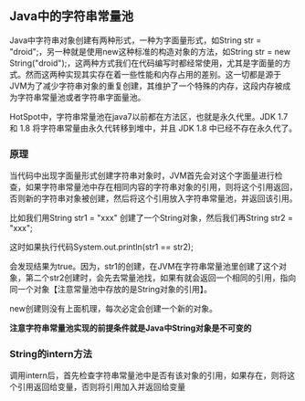 ## Java中的字符串常量池

Java中字符串对象创建有两种形式，一种为字面量形式，如String str = "droid";，另一种就是使用new这种标准的构造对象的方法，如String str = new String("droid");，这两种方式我们在代码编写时都经常使用，尤其是字面量的方式。然而这两种实现其实存在着一些性能和内存占用的差别。这一切都是源于JVM为了减少字符串对象的重复创建，其维护了一个特殊的内存，这段内存被成为字符串常量池或者字符串字面量池。

HotSpot中，字符串常量池在java7以前都在方法区，也就是永久代里。JDK 1.7 和 1.8 将字符串常量由永久代转移到堆中，并且 JDK 1.8 中已经不存在永久代了。

### 原理
当代码中出现字面量形式创建字符串对象时，JVM首先会对这个字面量进行检查，如果字符串常量池中存在相同内容的字符串对象的引用，则将这个引用返回，否则新的字符串对象被创建，然后将这个引用放入字符串常量池，并返回该引用。

比如我们用String str1 = "xxx" 创建了一个String对象，然后我们再String str2 = "xxx";

这时如果执行代码System.out.println(str1 == str2);

会发现结果为true。因为，str1的创建，在JVM在字符串常量池里创建了这个对象，第二个str2创建时，会先去常量池找，如果有就会返回一个相同的引用，指向同一个对象【注意常量池中存放的是String对象的引用】。

new创建则没有上面机理，每次必定会创建一个新的对象。

**注意字符串常量池实现的前提条件就是Java中String对象是不可变的**

### String的intern方法
调用intern后，首先检查字符串常量池中是否有该对象的引用，如果存在，则将这个引用返回给变量，否则将引用加入并返回给变量
